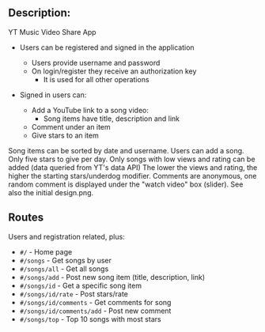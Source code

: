 ##  Description:

YT Music Video Share App

* Users can be registered and signed in the application
  * Users provide username and password
  * On login/register they receive an authorization key
    * It is used for all other operations

* Signed in users can:
  * Add a YouTube link to a song video:
    * Song items have title, description and link
  * Comment under an item
  * Give stars to an item

Song items can be sorted by date and username. Users can
add a song. Only five stars to give per day. Only songs with low
views and rating can be added (data queried from YT's data API)
The lower the views and rating, the higher the starting stars/underdog modifier. Comments are anonymous, one random comment is displayed
under the "watch video" box (slider). See also the initial design.png.

## Routes

Users and registration related, plus:

* `#/` - Home page
* `#/songs` - Get songs by user
* `#/songs/all` - Get all songs
* `#/songs/add` - Post new song item (title, description, link)
* `#/songs/id` - Get a specific song item
* `#/songs/id/rate` - Post stars/rate
* `#/songs/id/comments` - Get comments for song
* `#/songs/id/comments/add` - Post new comment
* `#/songs/top` - Top 10 songs with most stars